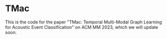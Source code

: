 # TMac

This is the code for the paper "TMac: Temporal Multi-Modal Graph Learning for Acoustic Event Classification" on ACM MM 2023, which we will update soon.
